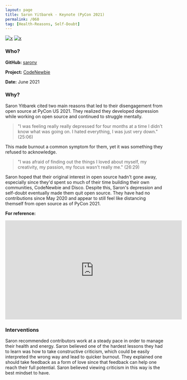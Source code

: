 ```yaml
---
layout: page
title: Saron Yitbarek - Keynote (PyCon 2021)
permalink: /060
tag: [Health-Reasons, Self-Doubt]
---
```


[![x](https://img.shields.io/badge/-Health%20Reasons-5D3FD3)](/#HR) [![x](https://img.shields.io/badge/-Self--doubt-013ADF)](/#SD)

### Who?

**GitHub:** [sarony](https://github.com/sarony)

**Project:** [CodeNewbie](https://github.com/code-newbies)

**Date:** June 2021

### Why?

Saron Yitbarek cited two main reasons that led to their disengagement from open source at PyCon US 2021. They realized they developed depression while working on open source and continued to struggle mentally.

> "I was feeling really really depressed for four months at a time I didn't know what was going on. I hated everything, I was just very down." (25:06)

This made burnout a common symptom for them, yet it was something they refused to acknowledge.

> "I was afraid of finding out the things I loved about myself, my creativity, my passion, my focus wasn't really me." (26:29)

Saron hoped that their original interest in open source hadn't gone away, especially since they'd spent so much of their time building their own communities, CodeNewbie and Disco. Despite this, Saron's depression and self-doubt eventually made them quit open source. They have had no contributions since May 2020 and appear to still feel like distancing themself from open source as of PyCon 2021.

**For reference:**

<iframe width="560" height="315" src="https://www.youtube.com/embed/_yoctcdkmUw?start=1506" title="YouTube video player" frameborder="0" allow="accelerometer; autoplay; clipboard-write; encrypted-media; gyroscope; picture-in-picture" allowfullscreen></iframe> 

### Interventions

Saron recommended contributors work at a steady pace in order to manage their health and energy. Saron believed one of the hardest lessons they had to learn was how to take constructive criticism, which could be easily interpreted the wrong way and lead to quicker burnout. They explained one should take feedback as a form of love since that feedback can help one reach their full potential. Saron believed viewing criticism in this way is the best mindset to have.
